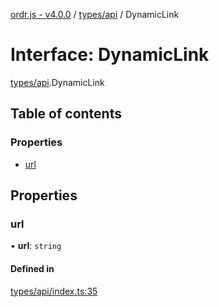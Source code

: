 [ordr.js - v4.0.0](../README.md) / [types/api](../modules/types_api.md) / DynamicLink

# Interface: DynamicLink

[types/api](../modules/types_api.md).DynamicLink

## Table of contents

### Properties

- [url](types_api.DynamicLink.md#url)

## Properties

### url

• **url**: `string`

#### Defined in

[types/api/index.ts:35](https://github.com/LockBlock-dev/ordr.js/blob/6ed11d0/src/types/api/index.ts#L35)
